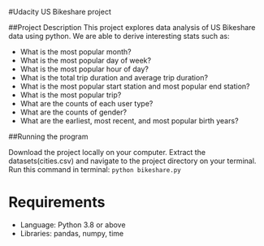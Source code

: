 #Udacity US Bikeshare project

##Project Description
This project explores data analysis of US Bikeshare data using python. We are able to derive interesting stats such as:

* What is the most popular month?
* What is the most popular day of week?
* What is the most popular hour of day?
* What is the total trip duration and average trip duration?
* What is the most popular start station and most popular end station?
* What is the most popular trip?
* What are the counts of each user type?
* What are the counts of gender?
* What are the earliest, most recent, and most popular birth years?


##Running the program

Download the project locally on your computer. Extract the datasets(cities.csv) and navigate to the project directory on your terminal. Run this command in terminal:
`python bikeshare.py`

# Requirements

* Language: Python 3.8 or above
* Libraries: pandas, numpy, time
